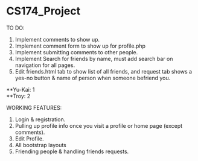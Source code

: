 # CS174_Project

TO DO: <br />
1. Implement comments to show up. <br />
2. Implement comment form to show up for profile.php <br />
3. Implement submitting comments to other people. <br />
4. Implement Search for friends by name, must add search bar on navigation for all pages. <br />
5. Edit friends.html tab to show list of all friends, and request tab shows a yes-no button & name of person when someone befriend you.<br />

**Yu-Kai: 1 <br />
**Troy: 2 <br />



WORKING FEATURES: <br />
1. Login & registration. <br />
2. Pulling up profile info once you visit a profile or home page (except comments). <br />
3. Edit Profile. <br />
4. All bootstrap layouts <br />
5. Friending people & handling friends requests. <br />
